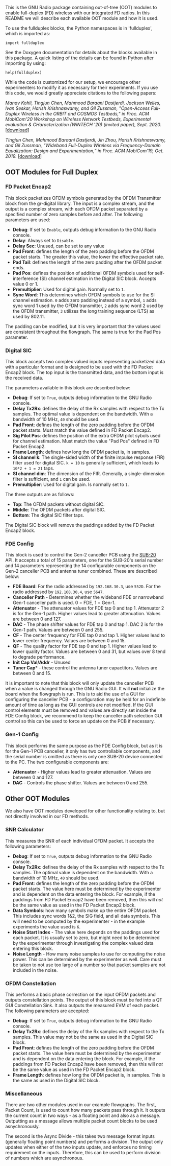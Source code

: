 This is the GNU Radio package containing out-of-tree (OOT) modules to enable full-duplex (FD) wireless with our integrated FD radios. In this README we will describe each available OOT module and how it is used. 

To use the fullduplex blocks, the Python namespaces is in 'fullduplex', which is imported as:

    import fullduplex

See the Doxygen documentation for details about the blocks available in this package. A quick listing of the details can be found in Python after importing by using:

    help(fullduplex)
    
While the code is customized for our setup, we encourage other experimenters to modify it as necessary for their experiments. If you use this code, we would greatly appreciate citations to  the following papers:

*Manav Kohli, Tingjun Chen, Mahmood Baraani Dastjerdi, Jackson Welles, Ivan Seskar, Harish Krishnaswamy, and Gil Zussman, "Open-Access Full-Duplex Wireless in the ORBIT and COSMOS Testbeds," in Proc. ACM MobiCom'20 Workshop on Wireless Network Testbeds, Experimental evaluation & CHaracterization (WiNTECH '20) (invited paper), Sept. 2020.* [[download](https://wimnet.ee.columbia.edu/wp-content/uploads/2020/08/wintech2020_orbit_cosmos_fullduplex_integration.pdf)]

*Tingjun Chen, Mahmood Baraani Dastjerdi, Jin Zhou, Harish Krishnaswamy, and Gil Zussman, “Wideband Full-Duplex Wireless via Frequency-Domain Equalization: Design and Experimentation,” in Proc. ACM MobiCom'19, Oct. 2019.* [[download](https://wimnet.ee.columbia.edu/wp-content/uploads/2018/12/FDE_MobiCom19.pdf)]

## OOT Modules for Full Duplex
### FD Packet Encap2 
This block packetizes OFDM symbols generated by the OFDM Transmitter block from the gr-digital library. The input is a complex stream, and the output is a complex stream, with each OFDM packet separated by a specified number of zero samples before and after. The following parameters are used:

* **Debug**: If set to `Enable`, outputs debug information to the GNU Radio console.
* **Delay**: Always set to `Disable`.
* **Delay Sec**: Unused, can be set to any value
* **Pad Front**: defines the length of the zero padding before the OFDM packet starts. The greater this value, the lower the effective packet rate.
* **Pad Tail**: defines the length of the zero padding after the OFDM packet ends.
* **Pad Pos**: defines the position of additional OFDM symbols used for self-interference (SI) channel estimation in the Digital SIC block. Accepts value 0 or 1. 
* **Premultiplier**: Used for digital gain. Normally set to `1`.
* **Sync Word**: This determines which OFDM symbols to use for the SI channel estimation. `0` adds zero padding instead of a symbol, `1` adds sync word 1 used by the OFDM transmitter, `2` adds sync word 2 used by the OFDM transmitter, `3` utilizes the long training sequence (LTS) as used by 802.11.

The padding can be modified, but it is very important that the values used are consistent throughout the flowgraph. The same is true for the Pad Pos parameter.

### Digital SIC
This block accepts two complex valued inputs representing packetized data with a particular format and is designed to be used with the FD Packet Encap2 block. The top input is the transmitted data, and the bottom input is the received data.

The parameters available in this block are described below:
* **Debug**: If set to `True`, outputs debug information to the GNU Radio console.
* **Delay Tx2Rx**: defines the delay of the Rx samples with respect to the Tx samples. The optimal value is dependent on the bandwidth. With a bandwidth of 10 MHz, `40` should be used.
* **Pad Front**: defines the length of the zero padding before the OFDM packet starts. Must match the value defined in FD Packet Encap2.
* **Sig Pilot Pos**: defines the position of the extra OFDM pilot sybols used for channel estimation. Must match the value "Pad Pos" defined in FD Packet Encap2.
* **Frame Length**: defines how long the OFDM packet is, in samples.
* **SI channel k**: The single-sided width of the finite impulse response (FIR) filter used for digital SIC. `k = 10` is generally sufficient, which leads to `10*2 + 1 = 21` taps.
* **SI channel dim**: The dimension of the FIR. Generally, a single-dimension filter is sufficient, and `1` can be used.
* **Premultiplier**: Used for digital gain. Is normally set to `1`.

The three outputs are as follows:
* **Top**: The OFDM packets without digital SIC.
* **Middle**: The OFDM packets after digital SIC.
* **Bottom**: The digital SIC filter taps. 

The Digital SIC block will remove the paddings added by the FD Packet Encap2 block.

### FDE Config
This block is used to control the Gen-2 canceller PCB using the [SUB-20](http://www.xdimax.com/sub20/sub20.html) API. It accepts a total of 15 parameters, one for the SUB-20's serial number and 14 parameters representing the 14 configurable components on the Gen-2 canceller PCB and antenna tuner combined. These are described below:
* **FDE Board**: For the radio addressed by `192.168.30.3`, use `552D`. For the radio addressed by `192.168.30.4`, use `5647`.
* **Canceller Path** - Determines whether the wideband FDE or narrowband Gen-1 canceller path is used. 0 = FDE, 1 = Gen-1.
* **Attenuator** - The attenuator values for FDE tap 0 and tap 1. Attenuator 2 is for the Gen-1 path. Higher values lead to greater attenuation. Values are between 0 and 127.
* **DAC** - The phase shifter values for FDE tap 0 and tap 1. DAC 2 is for the Gen-1 path. Values are between 0 and 255.
* **CF** - The center frequency for FDE tap 0 and tap 1. Higher values lead to lower center frequency. Values are between 0 and 15.
* **QF** - The quality factor for FDE tap 0 and tap 1. Higher values lead to lower quality factor. Values are between 0 and 31, but values over 8 tend to degrade performance.
* **Init Cap Val/Addr** - Unused
* **Tuner Cap*** - these control the antenna tuner capactitors. Values are between 0 and 15.

It is important to note that this block will only update the canceller PCB when a value is changed through the GNU Radio GUI. It will **not** initialize the board when the flowgraph is run. This is to aid the use of a GUI for configuring the canceller PCB - a configuration may be held for an indefinite amount of time as long as the GUI controls are not modified. If the GUI control elements must be removed and values are directly set inside the FDE Config block, we recommend to keep the canceller path selection GUI control so this can be used to force an update on the PCB if necessary.

### Gen-1 Config
This block performs the same purpose as the FDE Config block, but as it is for the Gen-1 PCB canceller, it only has two controllable components, and the serial number is omitted as there is only one SUB-20 device connected to the PC. The two configurable components are:
* **Attenuator** - Higher values lead to greater attenuation. Values are between 0 and 127.
* **DAC** - Controls the phase shifter. Values are between 0 and 255.

## Other OOT Modules
We also have OOT modules developed for other functionality relating to, but not directly involved in our FD methods. 

### SNR Calculator
This measures the SNR of each individual OFDM packet. It accepts the following parameters:
* **Debug**: If set to `True`, outputs debug information to the GNU Radio console.
* **Delay Tx2Rx**: defines the delay of the Rx samples with respect to the Tx samples. The optimal value is dependent on the bandwidth. With a bandwidth of 10 MHz, `40` should be used.
* **Pad Front**: defines the length of the zero padding before the OFDM packet starts. The value here must be determined by the experimenter and is dependent on the data entering the block. For example, if the paddings from FD Packet Encap2 have been removed, then this will *not* be the same value as used in the FD Packet Encap2 block.
* **Data Symbols**: how many symbols make up the entire OFDM packet. This includes sync words 1&2, the SIG field, and all data symbols. This will need to be computed by the experimenter - in the example experiments the value used is `6`.
* **Noise Start Index** - The value here depends on the paddings used for each packet. It is usually set to zero, but might need to be determined by the experimenter  through investigating the complex valued data entering this block.
* **Noise Length** - How many noise samples to use for computing the noise power. This can be determined by the experimenter as well. Care must be taken to not use too large of a number so that packet samples are not included in the noise.

### OFDM Constellation
This performs a basic phase correction on the input OFDM packets and outputs constellation points. The output of this block must be fed into a QT GUI Constellation  Sink. It also outputs the measured EVM of each packet. The following parameters are accepted:
* **Debug**: If set to `True`, outputs debug information to the GNU Radio console.
* **Delay Tx2Rx**: defines the delay of the Rx samples with respect to the Tx samples. This value may not be the same as used in the Digital SIC block.
* **Pad Front**: defines the length of the zero padding before the OFDM packet starts. The value here must be determined by the experimenter and is dependent on the data entering the block. For example, if the paddings from FD Packet Encap2 have been removed, then this will *not* be the same value as used in the FD Packet Encap2 block.
* **Frame Length**: defines how long the OFDM packet is, in samples. This is the same as used in the Digital SIC block.

### Miscellaneous 
There are two other modules used in our example flowgraphs. The first, Packet Count, is used to count how many packets pass through it. It outputs the current count in two ways - as a floating point and also as a message. Outputting as a message allows multiple packet count blocks to be used asnychronously.

The second is the Async Divide - this takes two message format inputs (generally floating point numbers) and performs a division. The output only updates when either of the two inputs update, and enforces no timing requirement on the inputs. Therefore, this can be used to perform division of numbers which are asynchronous.
